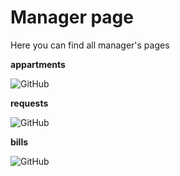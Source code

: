 # Manager page

Here you can find all manager's pages

<p align="center">
 <p align="left"><b>appartments</b></p>
 <img alt="GitHub" src="/docs/Sketches/Manager/appartments.png">
 <p align="left"><b>requests</b></p>
 <img alt="GitHub" src="/docs/Sketches/Manager/requests.png">
 <p align="left"><b>bills</b></p>
 <img alt="GitHub" src="/docs/Sketches/Manager/bills.png">
</p>
